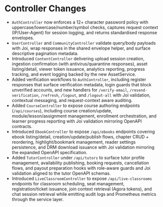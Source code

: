 # Controller Changes

- `AuthController` now enforces a 12+ character password policy with uppercase/lowercase/number/symbol checks, captures request context (IP/User-Agent) for session logging, and returns standardised response envelopes.
- `UserController` and `CommunityController` validate query/body payloads with Joi, wrap responses in the shared envelope helper, and surface descriptive pagination metadata.
- Introduced `ContentController` delivering upload session creation, ingestion confirmation (with antivirus/quarantine responses), asset listing/detail, viewer token issuance, analytics reporting, progress tracking, and event logging backed by the new AssetService.
- Added verification workflows to `AuthController`, including register responses that surface verification metadata, login guards that block unverified accounts, and new handlers for `/verify-email`, `/resend-verification`, `/refresh`, `/logout`, and `/logout-all` with Joi validation, contextual messaging, and request-context aware auditing.
- Added `CourseController` to expose course authoring endpoints (`/api/courses`), including course creation/update, module/lesson/assignment management, enrollment orchestration, and learner progress reporting with Joi validation mirroring OpenAPI contracts.
- Introduced `EbookController` to expose `/api/ebooks` endpoints covering ebook listing/detail, creation/update/publish flows, chapter CRUD + reordering, highlight/bookmark management, reader settings persistence, and DRM download issuance with Joi validation mirroring the expanded OpenAPI specification.
- Added `TutorController` under `/api/tutors` to surface tutor profile management, availability publishing, booking requests, cancellation flows, and payout preparation hooks with role-aware guards and Joi validation aligned to the tutor OpenAPI schemas.
- Introduced `LiveClassroomController` to expose `/api/live-classrooms` endpoints for classroom scheduling, seat management, registration/ticket issuance, join context retrieval (Agora tokens), and chat session retrieval while emitting audit logs and Prometheus metrics through the service layer.
